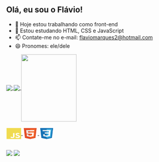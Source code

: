 ## Olá, eu sou o Flávio!


- 🔭 Hoje estou trabalhando como front-end
- 🌱 Estou estudando HTML, CSS e JavaScript 
- 📫 Contate-me no e-mail: flaviomarques2@hotmail.com
- 😄 Pronomes: ele/dele

<div>
  <a href="https://github.com/marquesflavio">
  <img height="180em"   align="center" src="https://github-readme-stats.vercel.app/api?username=marquesflavio&show_icons=true&theme=react&include_all_commits=true&count_private=true"/>
    
  <img height="180em"  align="center" src="https://github-readme-stats.vercel.app/api/top-langs/?username=marquesflavio&layout=compact&langs_count=7&theme=react" />

  <img align="center" width="148" height="180" src="https://media1.tenor.com/images/68e8337fb4eb7e40645d832c64762a8b/tenor.gif?itemid=19443613">
    
</div>
  

<div style="display: inline_block"><br>
  <img align="center" alt="JS" height="30" width="40" src="https://raw.githubusercontent.com/devicons/devicon/master/icons/javascript/javascript-plain.svg">
  <img align="center" alt="HTML" height="30" width="40" src="https://raw.githubusercontent.com/devicons/devicon/master/icons/html5/html5-original.svg">
  <img align="center" alt="CSS" height="30" width="40" src="https://raw.githubusercontent.com/devicons/devicon/master/icons/css3/css3-original.svg">
</div>

##
 
  <a href = "mailto:flaviomarques2@hotmail.com"><img src="https://img.shields.io/badge/-Outlook-%23333?style=for-the-badge&logo=outlook&logoColor=white" target="_blank"></a>
  <a href="https://www.linkedin.com/in/msflavio/" target="_blank"><img src="https://img.shields.io/badge/-LinkedIn-%230077B5?style=for-the-badge&logo=linkedin&logoColor=white" target="_blank"></a>

